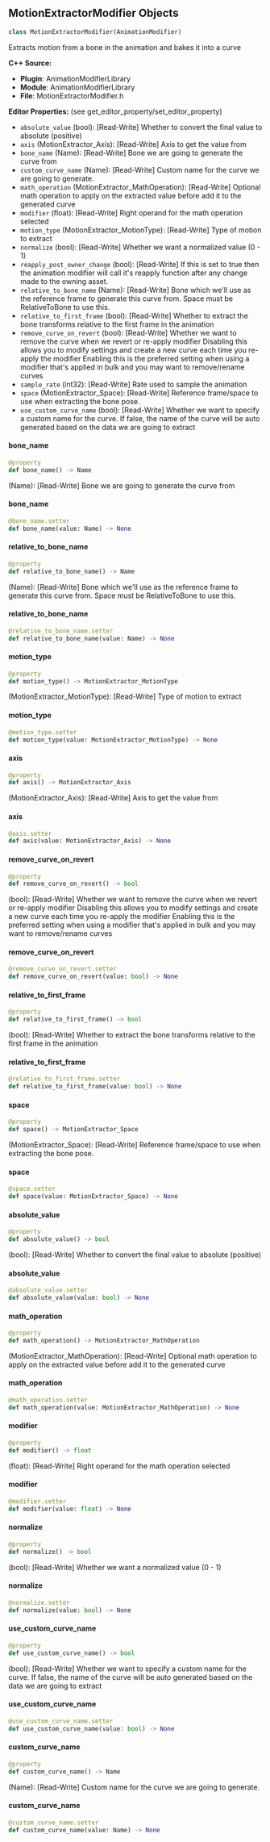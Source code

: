## MotionExtractorModifier Objects

```python
class MotionExtractorModifier(AnimationModifier)
```

Extracts motion from a bone in the animation and bakes it into a curve

**C++ Source:**

- **Plugin**: AnimationModifierLibrary
- **Module**: AnimationModifierLibrary
- **File**: MotionExtractorModifier.h

**Editor Properties:** (see get_editor_property/set_editor_property)

- ``absolute_value`` (bool):  [Read-Write] Whether to convert the final value to absolute (positive)
- ``axis`` (MotionExtractor_Axis):  [Read-Write] Axis to get the value from
- ``bone_name`` (Name):  [Read-Write] Bone we are going to generate the curve from
- ``custom_curve_name`` (Name):  [Read-Write] Custom name for the curve we are going to generate.
- ``math_operation`` (MotionExtractor_MathOperation):  [Read-Write] Optional math operation to apply on the extracted value before add it to the generated curve
- ``modifier`` (float):  [Read-Write] Right operand for the math operation selected
- ``motion_type`` (MotionExtractor_MotionType):  [Read-Write] Type of motion to extract
- ``normalize`` (bool):  [Read-Write] Whether we want a normalized value (0 - 1)
- ``reapply_post_owner_change`` (bool):  [Read-Write] If this is set to true then the animation modifier will call it's reapply function after any change made to the owning asset.
- ``relative_to_bone_name`` (Name):  [Read-Write] Bone which we'll use as the reference frame to generate this curve from. Space must be RelativeToBone to use this.
- ``relative_to_first_frame`` (bool):  [Read-Write] Whether to extract the bone transforms relative to the first frame in the animation
- ``remove_curve_on_revert`` (bool):  [Read-Write] Whether we want to remove the curve when we revert or re-apply modifier
                Disabling this allows you to modify settings and create a new curve each time you re-apply the modifier
                Enabling this is the preferred setting when using a modifier that's applied in bulk and you may want to remove/rename curves
- ``sample_rate`` (int32):  [Read-Write] Rate used to sample the animation
- ``space`` (MotionExtractor_Space):  [Read-Write] Reference frame/space to use when extracting the bone pose.
- ``use_custom_curve_name`` (bool):  [Read-Write] Whether we want to specify a custom name for the curve. If false, the name of the curve will be auto generated based on the data we are going to extract

<a id="unreal.MotionExtractorModifier.bone_name"></a>

#### bone_name

```python
@property
def bone_name() -> Name
```

(Name):  [Read-Write] Bone we are going to generate the curve from

<a id="unreal.MotionExtractorModifier.bone_name"></a>

#### bone_name

```python
@bone_name.setter
def bone_name(value: Name) -> None
```

<a id="unreal.MotionExtractorModifier.relative_to_bone_name"></a>

#### relative_to_bone_name

```python
@property
def relative_to_bone_name() -> Name
```

(Name):  [Read-Write] Bone which we'll use as the reference frame to generate this curve from. Space must be RelativeToBone to use this.

<a id="unreal.MotionExtractorModifier.relative_to_bone_name"></a>

#### relative_to_bone_name

```python
@relative_to_bone_name.setter
def relative_to_bone_name(value: Name) -> None
```

<a id="unreal.MotionExtractorModifier.motion_type"></a>

#### motion_type

```python
@property
def motion_type() -> MotionExtractor_MotionType
```

(MotionExtractor_MotionType):  [Read-Write] Type of motion to extract

<a id="unreal.MotionExtractorModifier.motion_type"></a>

#### motion_type

```python
@motion_type.setter
def motion_type(value: MotionExtractor_MotionType) -> None
```

<a id="unreal.MotionExtractorModifier.axis"></a>

#### axis

```python
@property
def axis() -> MotionExtractor_Axis
```

(MotionExtractor_Axis):  [Read-Write] Axis to get the value from

<a id="unreal.MotionExtractorModifier.axis"></a>

#### axis

```python
@axis.setter
def axis(value: MotionExtractor_Axis) -> None
```

<a id="unreal.MotionExtractorModifier.remove_curve_on_revert"></a>

#### remove_curve_on_revert

```python
@property
def remove_curve_on_revert() -> bool
```

(bool):  [Read-Write] Whether we want to remove the curve when we revert or re-apply modifier
              Disabling this allows you to modify settings and create a new curve each time you re-apply the modifier
              Enabling this is the preferred setting when using a modifier that's applied in bulk and you may want to remove/rename curves

<a id="unreal.MotionExtractorModifier.remove_curve_on_revert"></a>

#### remove_curve_on_revert

```python
@remove_curve_on_revert.setter
def remove_curve_on_revert(value: bool) -> None
```

<a id="unreal.MotionExtractorModifier.relative_to_first_frame"></a>

#### relative_to_first_frame

```python
@property
def relative_to_first_frame() -> bool
```

(bool):  [Read-Write] Whether to extract the bone transforms relative to the first frame in the animation

<a id="unreal.MotionExtractorModifier.relative_to_first_frame"></a>

#### relative_to_first_frame

```python
@relative_to_first_frame.setter
def relative_to_first_frame(value: bool) -> None
```

<a id="unreal.MotionExtractorModifier.space"></a>

#### space

```python
@property
def space() -> MotionExtractor_Space
```

(MotionExtractor_Space):  [Read-Write] Reference frame/space to use when extracting the bone pose.

<a id="unreal.MotionExtractorModifier.space"></a>

#### space

```python
@space.setter
def space(value: MotionExtractor_Space) -> None
```

<a id="unreal.MotionExtractorModifier.absolute_value"></a>

#### absolute_value

```python
@property
def absolute_value() -> bool
```

(bool):  [Read-Write] Whether to convert the final value to absolute (positive)

<a id="unreal.MotionExtractorModifier.absolute_value"></a>

#### absolute_value

```python
@absolute_value.setter
def absolute_value(value: bool) -> None
```

<a id="unreal.MotionExtractorModifier.math_operation"></a>

#### math_operation

```python
@property
def math_operation() -> MotionExtractor_MathOperation
```

(MotionExtractor_MathOperation):  [Read-Write] Optional math operation to apply on the extracted value before add it to the generated curve

<a id="unreal.MotionExtractorModifier.math_operation"></a>

#### math_operation

```python
@math_operation.setter
def math_operation(value: MotionExtractor_MathOperation) -> None
```

<a id="unreal.MotionExtractorModifier.modifier"></a>

#### modifier

```python
@property
def modifier() -> float
```

(float):  [Read-Write] Right operand for the math operation selected

<a id="unreal.MotionExtractorModifier.modifier"></a>

#### modifier

```python
@modifier.setter
def modifier(value: float) -> None
```

<a id="unreal.MotionExtractorModifier.normalize"></a>

#### normalize

```python
@property
def normalize() -> bool
```

(bool):  [Read-Write] Whether we want a normalized value (0 - 1)

<a id="unreal.MotionExtractorModifier.normalize"></a>

#### normalize

```python
@normalize.setter
def normalize(value: bool) -> None
```

<a id="unreal.MotionExtractorModifier.use_custom_curve_name"></a>

#### use_custom_curve_name

```python
@property
def use_custom_curve_name() -> bool
```

(bool):  [Read-Write] Whether we want to specify a custom name for the curve. If false, the name of the curve will be auto generated based on the data we are going to extract

<a id="unreal.MotionExtractorModifier.use_custom_curve_name"></a>

#### use_custom_curve_name

```python
@use_custom_curve_name.setter
def use_custom_curve_name(value: bool) -> None
```

<a id="unreal.MotionExtractorModifier.custom_curve_name"></a>

#### custom_curve_name

```python
@property
def custom_curve_name() -> Name
```

(Name):  [Read-Write] Custom name for the curve we are going to generate.

<a id="unreal.MotionExtractorModifier.custom_curve_name"></a>

#### custom_curve_name

```python
@custom_curve_name.setter
def custom_curve_name(value: Name) -> None
```

<a id="unreal.AnimationCompressionLibraryDatabaseFactory"></a>